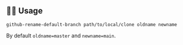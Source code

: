 ## :woman_astronaut: Usage

```
github-rename-default-branch path/to/local/clone oldname newname
```

By default `oldname=master` and `newname=main`.
